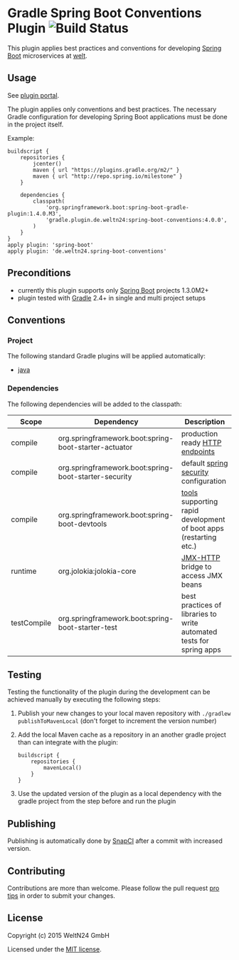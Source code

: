 Gradle Spring Boot Conventions Plugin ![Build Status](https://snap-ci.com/WeltN24/gradle-spring-boot-conventions-plugin/branch/master/build_image)
========================================

This plugin applies best practices and conventions for developing [Spring Boot](http://projects.spring.io/spring-boot/) microservices at [welt](https://github.com/WeltN24).

## Usage

See [plugin portal](https://plugins.gradle.org/plugin/de.weltn24.spring-boot-conventions).

The plugin applies only conventions and best practices. The necessary Gradle configuration for developing Spring Boot applications must be done in the project itself.

Example:

    buildscript {
        repositories { 
            jcenter() 
            maven { url "https://plugins.gradle.org/m2/" }
            maven { url "http://repo.spring.io/milestone" }
        }
        
        dependencies {
            classpath(
                'org.springframework.boot:spring-boot-gradle-plugin:1.4.0.M3',
                'gradle.plugin.de.weltn24:spring-boot-conventions:4.0.0',
            )
        }
    }
    apply plugin: 'spring-boot'
    apply plugin: 'de.weltn24.spring-boot-conventions'

## Preconditions
- currently this plugin supports only [Spring Boot](http://projects.spring.io/spring-boot/) projects 1.3.0M2+
- plugin tested with [Gradle](http://gradle.org/) 2.4+ in single and multi project setups
 
## Conventions

### Project

The following standard Gradle plugins will be applied automatically:

+ [java](https://docs.gradle.org/current/userguide/java_plugin.html)

### Dependencies

The following dependencies will be added to the classpath:

| Scope | Dependency | Description |
| ---- | ---- | ------------- |
|compile| org.springframework.boot:spring-boot-starter-actuator| production ready [HTTP endpoints](http://docs.spring.io/spring-boot/docs/current/reference/html/production-ready-endpoints.html) |
|compile| org.springframework.boot:spring-boot-starter-security| default [spring security](http://docs.spring.io/spring-boot/docs/current/reference/htmlsingle/#boot-features-security) configuration |
|compile| org.springframework.boot:spring-boot-devtools| [tools](https://spring.io/blog/2015/06/17/devtools-in-spring-boot-1-3) supporting rapid development of boot apps  (restarting etc.) |
|runtime| org.jolokia:jolokia-core| [JMX-HTTP](http://docs.spring.io/spring-boot/docs/current/reference/html/production-ready-jmx.html) bridge to access JMX beans |
|testCompile| org.springframework.boot:spring-boot-starter-test | best practices of libraries to write automated tests for spring apps |

## Testing

Testing the functionality of the plugin during the development can be achieved manually by executing the following steps:

 1. Publish your new changes to your local maven repository with `./gradlew publishToMavenLocal` (don't forget to increment the version number)
 2. Add the local Maven cache as a repository in an another gradle project than can integrate with the plugin:
 
    ```
    buildscript {
        repositories {
            mavenLocal()
        }
    }    
    ```

 3. Use the updated version of the plugin as a local dependency with the gradle project from the step before and run the plugin
 
## Publishing

Publishing is automatically done by [SnapCI](https://snap-ci.com/WeltN24/gradle-spring-boot-conventions-plugin/branch/master) after a commit with increased version.

## Contributing

Contributions are more than welcome. Please follow the pull request [pro tips](https://guides.github.com/activities/contributing-to-open-source/#contributing) in order to submit your changes.

## License 

Copyright (c) 2015 WeltN24 GmbH

Licensed under the [MIT license](https://tldrlegal.com/license/mit-license).
